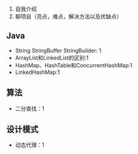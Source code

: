 
1. 自我介绍
2. 聊项目（亮点，难点，解决方法以及优缺点）

## Java

- String StringBuffer StringBuilder: 1
- ArrayList和LinkedList的区别:1
- HashMap、HashTable和ConcurrentHashMap:1
- LinkedHashMap:1




## 算法

- 二分查找：1


## 设计模式
- 动态代理：1